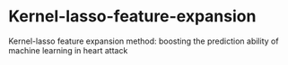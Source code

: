 # Kernel-lasso-feature-expansion
Kernel-lasso feature expansion method: boosting the prediction ability of machine learning in heart attack 
